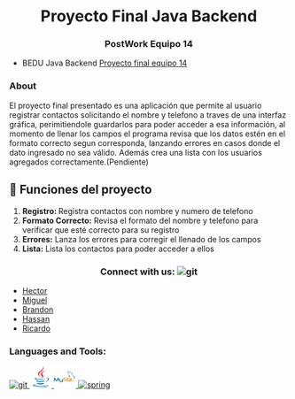 <h1 align="center">Proyecto Final Java Backend</h1>
<h3 align="center">PostWork Equipo 14</h3>

- BEDU Java Backend [Proyecto final equipo 14](https://github.com/BrandHK23/BEDU_T14_PWork/tree/main/Proyecto)

<h3 align="left">About</h3>

El proyecto final presentado es una aplicación que permite al usuario registrar contactos solicitando el nombre y telefono a traves de una interfaz gráfica, perimitiendole guardarlos para poder acceder a esa información, al momento de llenar los campos el programa revisa que los datos estén en el formato correcto segun corresponda, lanzando errores en casos donde el dato ingresado no sea válido. Además crea una lista con los usuarios agregados correctamente.(Pendiente)

## :hammer: Funciones del proyecto

<ol>
  <li><b>Registro: </b>Registra contactos con nombre y numero de telefono</li>
  <li><b>Formato Correcto:</b> Revisa el formato del nombre y telefono para verificar que esté correcto para su registro</li>
  <li><b>Errores:</b> Lanza los errores para corregir el llenado de los campos</li>
  <li><b>Lista:</b> Lista los contactos para poder acceder a ellos</li>
</ol>

<h3 align="center">Connect with us: <img src="https://www.vectorlogo.zone/logos/github/github-tile.svg" alt="git" width="40" height="40"/></h3>

<ul>
  <li><a href="https://github.com/h3ctor07" title="h3ctor07"> Hector</a></li>
  <li><a href="https://github.com/miguelramirez912" title="miguelramirez912"> Miguel</a></li>
  <li><a href="https://github.com/BrandHK23" title="BrandHK23"> Brandon</a></li>
  <li><a href="https://github.com/Axel-GN" title="Axel-GN"> Hassan</a></li>
  <li><a href="https://github.com/rrios62" title="rrios62"> Ricardo</a></li>
</ul> 

<p align="left">
</p>

<h3 align="left">Languages and Tools:</h3>
<p align="left"> <a href="https://git-scm.com/" target="_blank" rel="noreferrer"> <img src="https://www.vectorlogo.zone/logos/git-scm/git-scm-icon.svg" alt="git" width="40" height="40"/> </a> <a href="https://www.java.com" target="_blank" rel="noreferrer"> <img src="https://raw.githubusercontent.com/devicons/devicon/master/icons/java/java-original.svg" alt="java" width="40" height="40"/> </a> <a href="https://www.mysql.com/" target="_blank" rel="noreferrer"> <img src="https://raw.githubusercontent.com/devicons/devicon/master/icons/mysql/mysql-original-wordmark.svg" alt="mysql" width="40" height="40"/> </a> <a href="https://spring.io/" target="_blank" rel="noreferrer"> <img src="https://www.vectorlogo.zone/logos/springio/springio-icon.svg" alt="spring" width="40" height="40"/> </a> </p>



